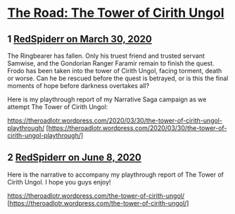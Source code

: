 # [The Road: The Tower of Cirith Ungol](https://community.fantasyflightgames.com/topic/307312-the-road-the-tower-of-cirith-ungol/)

## 1 [RedSpiderr on March 30, 2020](https://community.fantasyflightgames.com/topic/307312-the-road-the-tower-of-cirith-ungol/?do=findComment&comment=3921665)

The Ringbearer has fallen. Only his truest friend and trusted servant Samwise, and the Gondorian Ranger Faramir remain to finish the quest. Frodo has been taken into the tower of Cirith Ungol, facing torment, death or worse. Can he be rescued before the quest is betrayed, or is this the final moments of hope before darkness overtakes all?

Here is my playthrough report of my Narrative Saga campaign as we attempt The Tower of Cirith Ungol:

https://theroadlotr.wordpress.com/2020/03/30/the-tower-of-cirith-ungol-playthrough/ [https://theroadlotr.wordpress.com/2020/03/30/the-tower-of-cirith-ungol-playthrough/]

## 2 [RedSpiderr on June 8, 2020](https://community.fantasyflightgames.com/topic/307312-the-road-the-tower-of-cirith-ungol/?do=findComment&comment=3949660)

Here is the narrative to accompany my playthrough report of The Tower of Cirith Ungol. I hope you guys enjoy!

https://theroadlotr.wordpress.com/the-tower-of-cirith-ungol/ [https://theroadlotr.wordpress.com/the-tower-of-cirith-ungol/]

